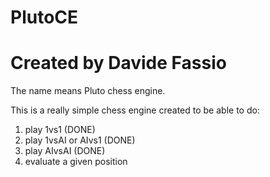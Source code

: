 # PlutoCE
# Created by Davide Fassio

The name means Pluto chess engine.

This is a really simple chess engine created to be able to do:
  1. play 1vs1  (DONE)
  2. play 1vsAI or AIvs1  (DONE)
  3. play AIvsAI  (DONE)
  4. evaluate a given position


